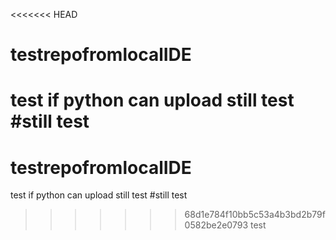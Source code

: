 <<<<<<< HEAD
# testrepofromlocalIDE
test if python can upload
still test 
#still test
=======
# testrepofromlocalIDE
test if python can upload
still test 
#still test
>>>>>>> 68d1e784f10bb5c53a4b3bd2b79f0582be2e0793
test